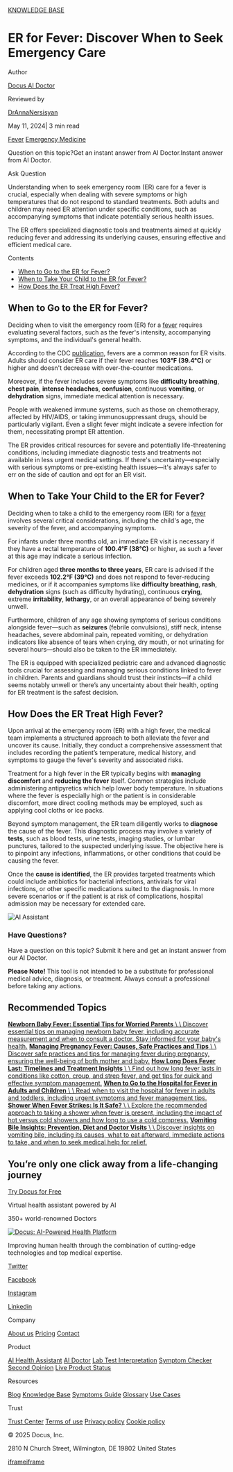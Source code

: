 [KNOWLEDGE BASE](https://docus.ai/knowledge-base)

# ER for Fever: Discover When to Seek Emergency Care

Author

[Docus AI Doctor](https://docus.ai/ai-doctor)

Reviewed by

[DrAnnaNersisyan](https://docus.ai/author/dr-anna-nersisyan)

May 11, 2024\| 3 min read

[Fever](https://docus.ai/tags/fever) [Emergency Medicine](https://docus.ai/tags/emergency-medicine)

Question on this topic?Get an instant answer from AI Doctor.Instant answer from AI Doctor.

Ask Question

Understanding when to seek emergency room (ER) care for a fever is crucial, especially when dealing with severe symptoms or high temperatures that do not respond to standard treatments. Both adults and children may need ER attention under specific conditions, such as accompanying symptoms that indicate potentially serious health issues.

The ER offers specialized diagnostic tools and treatments aimed at quickly reducing fever and addressing its underlying causes, ensuring effective and efficient medical care.

Contents

- [When to Go to the ER for Fever?](https://docus.ai/knowledge-base/er-for-fever-when-to-seek-emergency-care#when-to-go-to-the-er-for-fever)
- [When to Take Your Child to the ER for Fever?](https://docus.ai/knowledge-base/er-for-fever-when-to-seek-emergency-care#when-to-take-your-child-to-the-er-for-fever)
- [How Does the ER Treat High Fever?](https://docus.ai/knowledge-base/er-for-fever-when-to-seek-emergency-care#how-does-the-er-treat-high-fever)

## When to Go to the ER for Fever?

Deciding when to visit the emergency room (ER) for a [fever](https://docus.ai/knowledge-base/when-to-go-to-the-hospital-for-fever) requires evaluating several factors, such as the fever's intensity, accompanying symptoms, and the individual's general health.

According to the CDC [publication](https://www.cdc.gov/vhf/ebola/healthcare-us/ppe/guidance.html), fevers are a common reason for ER visits. Adults should consider ER care if their fever reaches **103°F (39.4°C)** or higher and doesn't decrease with over-the-counter medications.

Moreover, if the fever includes severe symptoms like **difficulty breathing**, **chest pain**, **intense headaches**, **confusion**, continuous **vomiting**, or **dehydration** signs, immediate medical attention is necessary.

People with weakened immune systems, such as those on chemotherapy, affected by HIV/AIDS, or taking immunosuppressant drugs, should be particularly vigilant. Even a slight fever might indicate a severe infection for them, necessitating prompt ER attention.

The ER provides critical resources for severe and potentially life-threatening conditions, including immediate diagnostic tests and treatments not available in less urgent medical settings. If there's uncertainty—especially with serious symptoms or pre-existing health issues—it's always safer to err on the side of caution and opt for an ER visit.

## When to Take Your Child to the ER for Fever?

Deciding when to take a child to the emergency room (ER) for a [fever](https://docus.ai/knowledge-base/newborn-baby-fever-essential-tips) involves several critical considerations, including the child's age, the severity of the fever, and accompanying symptoms.

For infants under three months old, an immediate ER visit is necessary if they have a rectal temperature of **100.4°F (38°C)** or higher, as such a fever at this age may indicate a serious infection.

For children aged **three months to three years**, ER care is advised if the fever exceeds **102.2°F (39°C)** and does not respond to fever-reducing medicines, or if it accompanies symptoms like **difficulty breathing**, **rash**, **dehydration** signs (such as difficulty hydrating), continuous **crying**, extreme **irritability**, **lethargy**, or an overall appearance of being severely unwell.

Furthermore, children of any age showing symptoms of serious conditions alongside fever—such as **seizures** (febrile convulsions), stiff neck, intense headaches, severe abdominal pain, repeated vomiting, or dehydration indicators like absence of tears when crying, dry mouth, or not urinating for several hours—should also be taken to the ER immediately.

The ER is equipped with specialized pediatric care and advanced diagnostic tools crucial for assessing and managing serious conditions linked to fever in children. Parents and guardians should trust their instincts—if a child seems notably unwell or there’s any uncertainty about their health, opting for ER treatment is the safest decision.

## How Does the ER Treat High Fever?

Upon arrival at the emergency room (ER) with a high fever, the medical team implements a structured approach to both alleviate the fever and uncover its cause. Initially, they conduct a comprehensive assessment that includes recording the patient’s temperature, medical history, and symptoms to gauge the fever's severity and associated risks.

Treatment for a high fever in the ER typically begins with **managing discomfort** and **reducing the fever** itself. Common strategies include administering antipyretics which help lower body temperature. In situations where the fever is especially high or the patient is in considerable discomfort, more direct cooling methods may be employed, such as applying cool cloths or ice packs.

Beyond symptom management, the ER team diligently works to **diagnose** the cause of the fever. This diagnostic process may involve a variety of **tests**, such as blood tests, urine tests, imaging studies, or lumbar punctures, tailored to the suspected underlying issue. The objective here is to pinpoint any infections, inflammations, or other conditions that could be causing the fever.

Once the **cause is identified**, the ER provides targeted treatments which could include antibiotics for bacterial infections, antivirals for viral infections, or other specific medications suited to the diagnosis. In more severe scenarios or if the patient is at risk of complications, hospital admission may be necessary for extended care.

![AI Assistant](https://docus.ai/images/small-assistant.png)

### Have Questions?

Have a question on this topic? Submit it here and get an instant answer from our AI Doctor.

**Please Note!** This tool is not intended to be a substitute for professional medical advice, diagnosis, or treatment. Always consult a professional before taking any actions.

## Recommended Topics

[**Newborn Baby Fever: Essential Tips for Worried Parents** \\
\\
Discover essential tips on managing newborn baby fever, including accurate measurement and when to consult a doctor. Stay informed for your baby's health.](https://docus.ai/knowledge-base/newborn-baby-fever-essential-tips) [**Managing Pregnancy Fever: Causes, Safe Practices and Tips** \\
\\
Discover safe practices and tips for managing fever during pregnancy, ensuring the well-being of both mother and baby.](https://docus.ai/knowledge-base/managing-pregnancy-fever) [**How Long Does Fever Last: Timelines and Treatment Insights** \\
\\
Find out how long fever lasts in conditions like cotton, croup, and strep fever, and get tips for quick and effective symptom management.](https://docus.ai/knowledge-base/how-long-does-fever-last-timelines-and-treatment) [**When to Go to the Hospital for Fever in Adults and Children** \\
\\
Read when to visit the hospital for fever in adults and toddlers, including urgent symptoms and fever management tips.](https://docus.ai/knowledge-base/when-to-go-to-the-hospital-for-fever) [**Shower When Fever Strikes: Is It Safe?** \\
\\
Explore the recommended approach to taking a shower when fever is present, including the impact of hot versus cold showers and how long to use a cold compress.](https://docus.ai/knowledge-base/shower-when-fever-strikes) [**Vomiting Bile Insights: Prevention, Diet and Doctor Visits** \\
\\
Discover insights on vomiting bile, including its causes, what to eat afterward, immediate actions to take, and when to seek medical help for relief.](https://docus.ai/knowledge-base/vomiting-bile-insights)

## You’re only one click away from a life-changing journey

[Try Docus for Free](https://my.docus.ai/auth/signup)

Virtual health assistant powered by AI

350+ world-renowned Doctors

[![Docus: AI-Powered Health Platform](https://docus.ai/docus-dark-logo.svg)](https://docus.ai/)

Improving human health through the combination of cutting-edge technologies and top medical expertise.

[Twitter](https://twitter.com/docus_ai)

[Facebook](https://www.facebook.com/docusai)

[Instagram](https://www.instagram.com/docus.ai/)

[Linkedin](https://www.linkedin.com/company/docusai/)

Company

[About us](https://docus.ai/about-us) [Pricing](https://docus.ai/pricing) [Contact](https://docus.ai/contact)

Product

[AI Health Assistant](https://docus.ai/ai-health-assistant) [AI Doctor](https://docus.ai/ai-doctor) [Lab Test Interpretation](https://docus.ai/lab-test-interpretation) [Symptom Checker](https://docus.ai/symptom-checker) [Second Opinion](https://docus.ai/second-opinion) [Live Product Status](https://docus.statuspage.io/)

Resources

[Blog](https://docus.ai/blog) [Knowledge Base](https://docus.ai/knowledge-base) [Symptoms Guide](https://docus.ai/symptoms-guide) [Glossary](https://docus.ai/glossary) [Use Cases](https://docus.ai/use-cases)

Trust

[Trust Center](https://trust.docus.ai/) [Terms of use](https://docus.ai/terms-of-use) [Privacy policy](https://docus.ai/privacy-policy) [Cookie policy](https://docus.ai/cookie-policy)

© 2025 Docus, Inc.

2810 N Church Street, Wilmington, DE 19802 United States

[iframe](https://td.doubleclick.net/td/ga/rul?tid=G-C1NR4HEC74&gacid=456329972.1741381744&gtm=45je5362v874030715z8849365654za200zb849365654&dma=0&gcs=G1--&gcd=13l3l3R3l5l1&npa=0&pscdl=noapi&aip=1&fledge=1&frm=0&tag_exp=102067808~102482433~102539968~102587591~102640600~102717422~102788824&z=365990166)[iframe](https://td.doubleclick.net/td/rul/11076298198?random=1741381743794&cv=11&fst=1741381743794&fmt=3&bg=ffffff&guid=ON&async=1&gtm=45je5362v874030715z8849365654za200zb849365654&gcd=13l3l3R3l5l1&dma=0&tag_exp=102067808~102482433~102539968~102587591~102640600~102717422~102788824&u_w=1280&u_h=1024&url=https%3A%2F%2Fdocus.ai%2Fknowledge-base%2Fer-for-fever-when-to-seek-emergency-care&hn=www.googleadservices.com&frm=0&tiba=ER%20for%20Fever%3A%20Discover%20When%20to%20Seek%20Emergency%20Care&npa=0&pscdl=noapi&auid=1843477022.1741381744&uaa=&uab=&uafvl=&uamb=0&uam=&uap=&uapv=&uaw=0&fledge=1&data=event%3Dgtag.config)